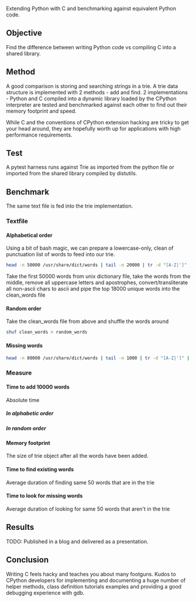 Extending Python with C and benchmarking against equivalent Python code.

## Objective

Find the difference between writing Python code vs compiling C into a shared library. 

## Method

A good comparison is storing and searching strings in a trie. A trie data structure is implemented with 2 methods - add and find. 2 implementations - Python and C compiled into a dynamic library loaded by the CPython interpreter are tested and benchmarked against each other to find out their memory footprint and speed. 

While C and the conventions of CPython extension hacking are tricky to get your head around, they are hopefully worth up for applications with high performance requirements. 

## Test

A pytest harness runs against Trie as imported from the python file or imported from the shared library compiled by distutils. 

## Benchmark

The same text file is fed into the trie implementation. 

### Textfile

#### Alphabetical order

Using a bit of bash magic, we can prepare a lowercase-only, clean of punctuation list of words to feed into our trie.

```bash
head -n 50000 /usr/share/dict/words | tail -n 20000 | tr -d "[A-Z|']" | iconv -f utf8 -t ascii//TRANSLIT | uniq | head -n 18000 > clean_words
```

Take the first 50000 words from unix dictionary file, take the words from the middle, remove all uppercase letters and apostrophes, convert/transliterate all non-ascii chars to ascii and pipe the top 18000 unique words into the clean_words file


#### Random order

Take the clean_words file from above and shuffle the words around

```bash
shuf clean_words > random_words
```

#### Missing words

```bash
head -n 80000 /usr/share/dict/words | tail -n 1000 | tr -d "[A-Z|']" | iconv -f utf8 -t ascii//TRANSLIT | uniq | head -n 800 > missing_words
```

### Measure

#### Time to add 10000 words 

Absolute time

##### In alphabetic order

##### In random order

#### Memory footprint

The size of trie object after all the words have been added.

#### Time to find existing words 

Average duration of finding same 50 words that are in the trie

#### Time to look for missing words

Average duration of looking for same 50 words that aren't in the trie


## Results

TODO: Published in a blog and delivered as a presentation.

## Conclusion

Writing C feels hacky and teaches you about many footguns. Kudos to CPython developers for implementing and documenting a huge number of helper methods, class definition tutorials examples and providing a good debugging experience with gdb. 

